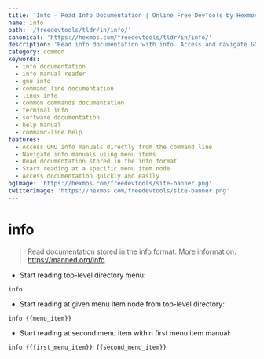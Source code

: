 ```yaml
---
title: 'Info - Read Info Documentation | Online Free DevTools by Hexmos'
name: info
path: '/freedevtools/tldr/in/info/'
canonical: 'https://hexmos.com/freedevtools/tldr/in/info/'
description: 'Read info documentation with info. Access and navigate GNU info manuals. Free online tool, no registration required.'
category: common
keywords:
  - info documentation
  - info manual reader
  - gnu info
  - command line documentation
  - linux info
  - common commands documentation
  - terminal info
  - software documentation
  - help manual
  - command-line help
features:
  - Access GNU info manuals directly from the command line
  - Navigate info manuals using menu items
  - Read documentation stored in the info format
  - Start reading at a specific menu item node
  - Access documentation quickly and easily
ogImage: 'https://hexmos.com/freedevtools/site-banner.png'
twitterImage: 'https://hexmos.com/freedevtools/site-banner.png'
---
```


# info

> Read documentation stored in the info format.
> More information: <https://manned.org/info>.

- Start reading top-level directory menu:

`info`

- Start reading at given menu item node from top-level directory:

`info {{menu_item}}`

- Start reading at second menu item within first menu item manual:

`info {{first_menu_item}} {{second_menu_item}}`
